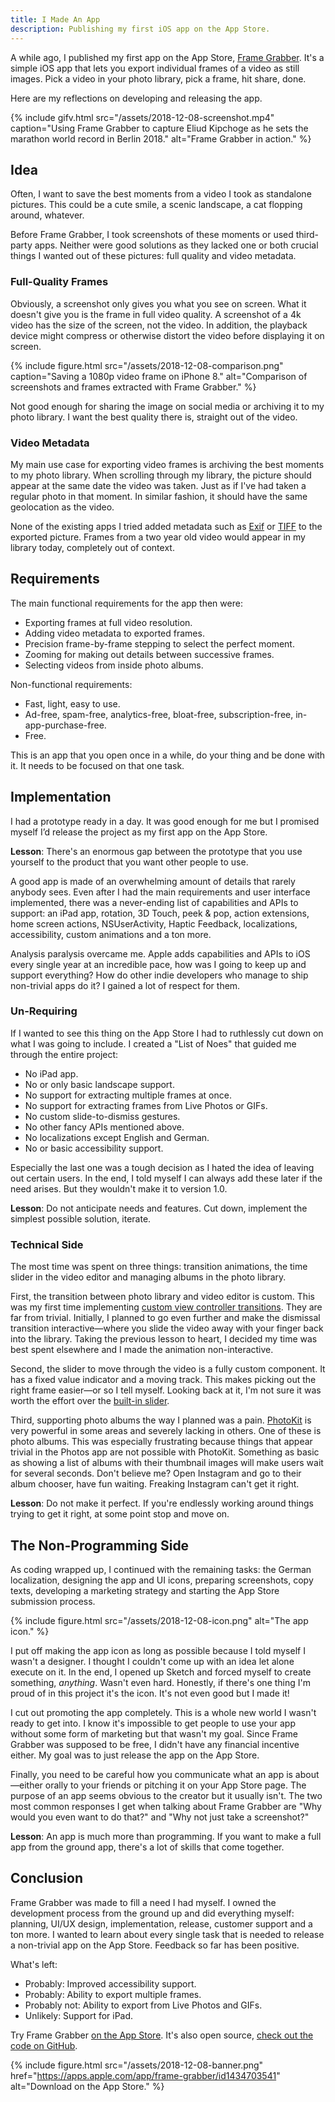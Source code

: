 ```yaml
---
title: I Made An App
description: Publishing my first iOS app on the App Store.
---
```


A while ago, I published my first app on the App Store, [Frame Grabber](https://apps.apple.com/app/frame-grabber/id1434703541). It's a simple iOS app that lets you export individual frames of a video as still images. Pick a video in your photo library, pick a frame, hit share, done.

Here are my reflections on developing and releasing the app.

{% include gifv.html src="/assets/2018-12-08-screenshot.mp4" caption="Using Frame Grabber to capture Eliud Kipchoge as he sets the marathon world record in Berlin 2018." alt="Frame Grabber in action." %}

## Idea

Often, I want to save the best moments from a video I took as standalone pictures. This could be a cute smile, a scenic landscape, a cat flopping around, whatever.

Before Frame Grabber, I took screenshots of these moments or used third-party apps. Neither were good solutions as they lacked one or both crucial things I wanted out of these pictures: full quality and video metadata.

### Full-Quality Frames

Obviously, a screenshot only gives you what you see on screen. What it doesn't give you is the frame in full video quality. A screenshot of a 4k video has the size of the screen, not the video. In addition, the playback device might compress or otherwise distort the video before displaying it on screen.

{% include figure.html src="/assets/2018-12-08-comparison.png" caption="Saving a 1080p video frame on iPhone 8." alt="Comparison of screenshots and frames extracted with Frame Grabber." %}

Not good enough for sharing the image on social media or archiving it to my photo library. I want the best quality there is, straight out of the video.

### Video Metadata

My main use case for exporting video frames is archiving the best moments to my photo library. When scrolling through my library, the picture should appear at the same date the video was taken. Just as if I've had taken a regular photo in that moment. In similar fashion, it should have the same geolocation as the video.

None of the existing apps I tried added metadata such as [Exif](https://en.wikipedia.org/wiki/Exif) or [TIFF](https://en.wikipedia.org/wiki/TIFF) to the exported picture. Frames from a two year old video would appear in my library today, completely out of context.

## Requirements

The main functional requirements for the app then were:

- Exporting frames at full video resolution.
- Adding video metadata to exported frames.
- Precision frame-by-frame stepping to select the perfect moment.
- Zooming for making out details between successive frames.
- Selecting videos from inside photo albums.

Non-functional requirements:

- Fast, light, easy to use.
- Ad-free, spam-free, analytics-free, bloat-free, subscription-free, in-app-purchase-free.
- Free.

This is an app that you open once in a while, do your thing and be done with it. It needs to be focused on that one task.

## Implementation

I had a prototype ready in a day. It was good enough for me but I promised myself I’d release the project as my first app on the App Store.

**Lesson**: There's an enormous gap between the prototype that you use yourself to the product that you want other people to use.

A good app is made of an overwhelming amount of details that rarely anybody sees. Even after I had the main requirements and user interface implemented, there was a never-ending list of capabilities and APIs to support: an iPad app, rotation, 3D Touch, peek & pop, action extensions, home screen actions, NSUserActivity, Haptic Feedback, localizations, accessibility, custom animations and a ton more.

Analysis paralysis overcame me. Apple adds capabilities and APIs to iOS every single year at an incredible pace, how was I going to keep up and support everything? How do other indie developers who manage to ship non-trivial apps do it? I gained a lot of respect for them.

### Un-Requiring

If I wanted to see this thing on the App Store I had to ruthlessly cut down on what I was going to include. I created a "List of Noes" that guided me through the entire project:

- No iPad app.
- No or only basic landscape support.
- No support for extracting multiple frames at once.
- No support for extracting frames from Live Photos or GIFs.
- No custom slide-to-dismiss gestures.
- No other fancy APIs mentioned above.
- No localizations except English and German.
- No or basic accessibility support.

Especially the last one was a tough decision as I hated the idea of leaving out certain users. In the end, I told myself I can always add these later if the need arises. But they wouldn't make it to version 1.0.

**Lesson**: Do not anticipate needs and features. Cut down, implement the simplest possible solution, iterate.

### Technical Side

The most time was spent on three things: transition animations, the time slider in the video editor and managing albums in the photo library.

First, the transition between photo library and video editor is custom. This was my first time implementing [custom view controller transitions](https://developer.apple.com/library/archive/featuredarticles/ViewControllerPGforiPhoneOS/CustomizingtheTransitionAnimations.html). They are far from trivial. Initially, I planned to go even further and make the dismissal transition interactive—where you slide the video away with your finger back into the library. Taking the previous lesson to heart, I decided my time was best spent elsewhere and I made the animation non-interactive.

Second, the slider to move through the video is a fully custom component. It has a fixed value indicator and a moving track. This makes picking out the right frame easier—or so I tell myself. Looking back at it, I'm not sure it was worth the effort over the [built-in slider](https://developer.apple.com/documentation/uikit/uislider).

Third, supporting photo albums the way I planned was a pain. [PhotoKit](https://developer.apple.com/documentation/photokit) is very powerful in some areas and severely lacking in others. One of these is photo albums. This was especially frustrating because things that appear trivial in the Photos app are not possible with PhotoKit. Something as basic as showing a list of albums with their thumbnail images will make users wait for several seconds. Don't believe me? Open Instagram and go to their album chooser, have fun waiting. Freaking Instagram can't get it right.

**Lesson**: Do not make it perfect. If you're endlessly working around things trying to get it right, at some point stop and move on.

## The Non-Programming Side

As coding wrapped up, I continued with the remaining tasks: the German localization, designing the app and UI icons, preparing screenshots, copy texts, developing a marketing strategy and starting the App Store submission process.

{% include figure.html src="/assets/2018-12-08-icon.png" alt="The app icon." %}

I put off making the app icon as long as possible because I told myself I wasn't a designer. I thought I couldn't come up with an idea let alone execute on it. In the end, I opened up Sketch and forced myself to create something, *anything*. Wasn't even hard. Honestly, if there's one thing I'm proud of in this project it's the icon. It's not even good but I made it!

I cut out promoting the app completely. This is a whole new world I wasn't ready to get into. I know it's impossible to get people to use your app without some form of marketing but that wasn't my goal. Since Frame Grabber was supposed to be free, I didn't have any financial incentive either. My goal was to just release the app on the App Store.

Finally, you need to be careful how you communicate what an app is about—either orally to your friends or pitching it on your App Store page. The purpose of an app seems obvious to the creator but it usually isn't. The two most common responses I get when talking about Frame Grabber are "Why would you even want to do that?" and "Why not just take a screenshot?"

**Lesson**: An app is much more than programming. If you want to make a full app from the ground app, there's a lot of skills that come together.

## Conclusion

Frame Grabber was made to fill a need I had myself. I owned the development process from the ground up and did everything myself: planning, UI/UX design, implementation, release, customer support and a ton more. I wanted to learn about every single task that is needed to release a non-trivial app on the App Store. Feedback so far has been positive.

What's left:

- Probably: Improved accessibility support.
- Probably: Ability to export multiple frames.
- Probably not: Ability to export from Live Photos and GIFs.
- Unlikely: Support for iPad.

Try Frame Grabber [on the App Store](https://apps.apple.com/app/frame-grabber/id1434703541). It's also open source, [check out the code on GitHub](https://github.com/arthurhammer/FrameGrabber).

{% include figure.html src="/assets/2018-12-08-banner.png" href="https://apps.apple.com/app/frame-grabber/id1434703541" alt="Download on the App Store." %}
